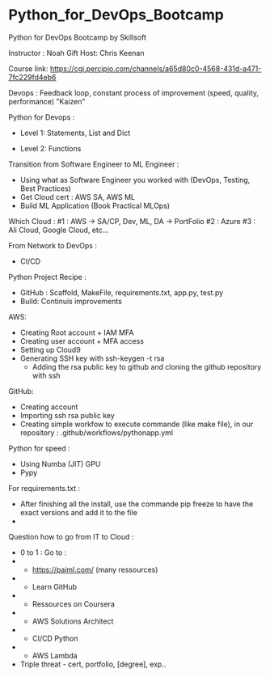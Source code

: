 # Python_for_DevOps_Bootcamp

Python for DevOps Bootcamp by Skillsoft

Instructor : Noah Gift
Host: Chris Keenan

Course link: https://cgi.percipio.com/channels/a65d80c0-4568-431d-a471-7fc229fd4eb6

Devops : Feedback loop, constant process of improvement (speed, quality, performance) "Kaizen"

Python for Devops :

- Level 1: Statements, List and Dict

- Level 2: Functions

Transition from Software Engineer to ML Engineer :

- Using what as Software Engineer you worked with (DevOps, Testing, Best Practices)
- Get Cloud cert : AWS SA, AWS ML
- Build ML Application (Book Practical MLOps)

Which Cloud :
#1 : AWS -> SA/CP, Dev, ML, DA -> PortFolio
#2 : Azure
#3 : Ali Cloud, Google Cloud, etc...

From Network to DevOps :

- CI/CD

Python Project Recipe :

- GitHub : Scaffold, MakeFile, requirements.txt, app.py, test.py
- Build: Continuis improvements

AWS:

- Creating Root account + IAM MFA
- Creating user account + MFA access
- Setting up Cloud9
- Generating SSH key with ssh-keygen -t rsa
    - Adding the rsa public key to github and cloning the github repository with ssh  


GitHub:
- Creating account
- Importing ssh rsa public key 
- Creating simple workfow to execute commande (like make file), in our repository : .github/workflows/pythonapp.yml

Python for speed : 
- Using Numba (JIT) GPU
- Pypy 
 

For requirements.txt :
- After finishing all the install, use the commande pip freeze to have the exact versions and add it to the file
- 

Question how to go from IT to Cloud :
- 0 to 1 : Go to : 
- - https://paiml.com/ (many ressources)
- - Learn GitHub
- - Ressources on Coursera
- * AWS Solutions Architect
- * CI/CD Python 
- * AWS Lambda
- Triple threat - cert, portfolio, [degree], exp..